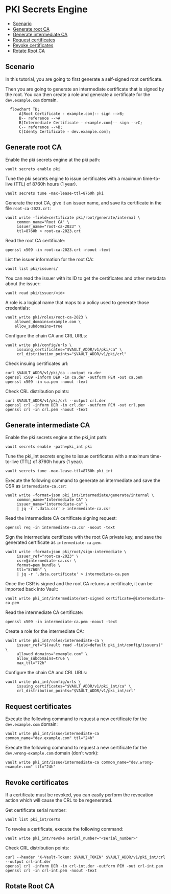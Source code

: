 # PKI Secrets Engine

 * [Scenario](#scenario)
 * [Generate root CA](#root-ca)
 * [Generate intermediate CA](#intermediate-ca)
 * [Request certificates](#request-certificates)
 * [Revoke certificates](#revoke-certificates)
 * [Rotate Root CA](#rotate-root-ca)

<a name="scenario"/>

## Scenario

In this tutorial, you are going to first generate a self-signed root certificate.

Then you are going to generate an intermediate certificate that is signed by the root. You can then create a role and generate a certificate for the `dev.example.com` domain.

```mermaid
  flowchart TD;
      A[Root Certificate - example.com]-- sign -->B;
      B-- reference -->A
      B[Intermediate Certificate - example.com]-- sign -->C;
      C-- reference -->B;
      C[Identy Certificate - dev.example.com];
```

<a name="root-ca"/>

## Generate root CA

Enable the pki secrets engine at the pki path:

```
vault secrets enable pki
```

Tune the pki secrets engine to issue certificates with a maximum time-to-live (TTL) of 8760h hours (1 year).

```
vault secrets tune -max-lease-ttl=8760h pki
```

Generate the root CA, give it an issuer name, and save its certificate in the file `root-ca-2023.crt`:

```
vault write -field=certificate pki/root/generate/internal \
     common_name="Root CA" \
     issuer_name="root-ca-2023" \
     ttl=8760h > root-ca-2023.crt
```

Read the root CA certificate:

```
openssl x509 -in root-ca-2023.crt -noout -text
```

List the issuer information for the root CA:

```
vault list pki/issuers/
```

You can read the issuer with its ID to get the certificates and other metadata about the issuer:

```
vault read pki/issuer/<id>
```

A role is a logical name that maps to a policy used to generate those credentials:

```
vault write pki/roles/root-ca-2023 \
    allowed_domains=example.com \
    allow_subdomains=true
```

Configure the chain CA and CRL URLs:

```
vault write pki/config/urls \
     issuing_certificates="$VAULT_ADDR/v1/pki/ca" \
     crl_distribution_points="$VAULT_ADDR/v1/pki/crl"
```

Check insuing certificates url:

```
curl $VAULT_ADDR/v1/pki/ca --output ca.der
openssl x509 -inform DER -in ca.der -outform PEM -out ca.pem
openssl x509 -in ca.pem -noout -text
```

Check CRL distribution points:

```
curl $VAULT_ADDR/v1/pki/crl --output crl.der
openssl crl -inform DER -in crl.der -outform PEM -out crl.pem
openssl crl -in crl.pem -noout -text
```

<a name="intermediate-ca"/>

## Generate intermediate CA


Enable the pki secrets engine at the pki_int path:

```
vault secrets enable -path=pki_int pki
```

Tune the pki_int secrets engine to issue certificates with a maximum time-to-live (TTL) of 8760h hours (1 year).

```
vault secrets tune -max-lease-ttl=8760h pki_int
```

Execute the following command to generate an intermediate and save the CSR as `intermediate-ca.csr`:

```
vault write -format=json pki_int/intermediate/generate/internal \
     common_name="Intermediate CA" \
     issuer_name="intermediate-ca" \
     | jq -r '.data.csr' > intermediate-ca.csr
```

Read the intermediate CA certificate signing request:

```
openssl req -in intermediate-ca.csr -noout -text
```

Sign the intermediate certificate with the root CA private key, and save the generated certificate as `intermediate-ca.pem`.

```
vault write -format=json pki/root/sign-intermediate \
     issuer_ref="root-ca-2023" \
     csr=@intermediate-ca.csr \
     format=pem_bundle \
     ttl="8760h" \
     | jq -r '.data.certificate' > intermediate-ca.pem
```

Once the CSR is signed and the root CA returns a certificate, it can be imported back into Vault:

```
vault write pki_int/intermediate/set-signed certificate=@intermediate-ca.pem
```

Read the intermediate CA certificate:

```
openssl x509 -in intermediate-ca.pem -noout -text
```

Create a role for the intermediate CA:

```
vault write pki_int/roles/intermediate-ca \
     issuer_ref="$(vault read -field=default pki_int/config/issuers)" \
     allowed_domains="example.com" \
     allow_subdomains=true \
     max_ttl="72h"
```

Configure the chain CA and CRL URLs:

```
vault write pki_int/config/urls \
     issuing_certificates="$VAULT_ADDR/v1/pki_int/ca" \
     crl_distribution_points="$VAULT_ADDR/v1/pki_int/crl"
```

<a name="request-certificates"/>

## Request certificates

Execute the following command to request a new certificate for the `dev.example.com` domain:

```
vault write pki_int/issue/intermediate-ca common_name="dev.example.com" ttl="24h"
```

Execute the following command to request a new certificate for the `dev.wrong-example.com` domain (don't work):

```
vault write pki_int/issue/intermediate-ca common_name="dev.wrong-example.com" ttl="24h"
```

<a name="revoke-certificates"/>

## Revoke certificates

If a certificate must be revoked, you can easily perform the revocation action which will cause the CRL to be regenerated.

Get certificate serial number:

```
vault list pki_int/certs
```

To revoke a certificate, execute the following command:

```
vault write pki_int/revoke serial_number="<serial_number>"
```

Check CRL distribution points:

```
curl --header "X-Vault-Token: $VAULT_TOKEN" $VAULT_ADDR/v1/pki_int/crl --output crl-int.der
openssl crl -inform DER -in crl-int.der -outform PEM -out crl-int.pem
openssl crl -in crl-int.pem -noout -text
```

<a name="rotate-root-ca"/>

## Rotate Root CA
